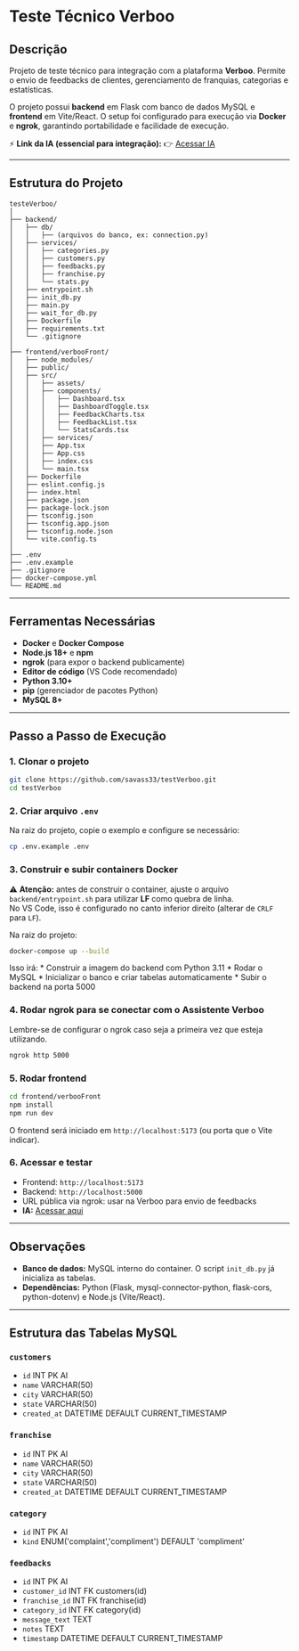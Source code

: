 # Teste Técnico Verboo

## Descrição

Projeto de teste técnico para integração com a plataforma **Verboo**.
Permite o envio de feedbacks de clientes, gerenciamento de franquias,
categorias e estatísticas.

O projeto possui **backend** em Flask com banco de dados MySQL e
**frontend** em Vite/React. O setup foi configurado para execução via
**Docker** e **ngrok**, garantindo portabilidade e facilidade de
execução.

⚡ **Link da IA (essencial para integração):** 👉 [Acessar
IA](https://rita.verbeux.com.br/generative/c30be119-2c91-427d-beff-32cad93ccdbd)

------------------------------------------------------------------------

## Estrutura do Projeto

    testeVerboo/
    │
    ├── backend/
    │   ├── db/
    │   │   ├── (arquivos do banco, ex: connection.py)
    │   ├── services/
    │   │   ├── categories.py
    │   │   ├── customers.py
    │   │   ├── feedbacks.py
    │   │   ├── franchise.py
    │   │   └── stats.py
    │   ├── entrypoint.sh
    │   ├── init_db.py
    │   ├── main.py
    │   ├── wait_for_db.py
    │   ├── Dockerfile
    │   ├── requirements.txt
    │   └── .gitignore
    │
    ├── frontend/verbooFront/
    │   ├── node_modules/
    │   ├── public/
    │   ├── src/
    │   │   ├── assets/
    │   │   ├── components/
    │   │   │   ├── Dashboard.tsx
    │   │   │   ├── DashboardToggle.tsx
    │   │   │   ├── FeedbackCharts.tsx
    │   │   │   ├── FeedbackList.tsx
    │   │   │   └── StatsCards.tsx
    │   │   ├── services/
    │   │   ├── App.tsx
    │   │   ├── App.css
    │   │   ├── index.css
    │   │   └── main.tsx
    │   ├── Dockerfile
    │   ├── eslint.config.js
    │   ├── index.html
    │   ├── package.json
    │   ├── package-lock.json
    │   ├── tsconfig.json
    │   ├── tsconfig.app.json
    │   ├── tsconfig.node.json
    │   └── vite.config.ts
    │
    ├── .env
    ├── .env.example
    ├── .gitignore
    ├── docker-compose.yml
    └── README.md

------------------------------------------------------------------------

## Ferramentas Necessárias

-   **Docker** e **Docker Compose**
-   **Node.js 18+** e **npm**
-   **ngrok** (para expor o backend publicamente)
-   **Editor de código** (VS Code recomendado)
-   **Python 3.10+**
-   **pip** (gerenciador de pacotes Python)
-   **MySQL 8+**

------------------------------------------------------------------------

## Passo a Passo de Execução

### 1. Clonar o projeto

``` bash
git clone https://github.com/savass33/testVerboo.git
cd testVerboo
```

### 2. Criar arquivo `.env`

Na raiz do projeto, copie o exemplo e configure se necessário:

``` bash
cp .env.example .env
```

### 3. Construir e subir containers Docker

⚠️ **Atenção:** antes de construir o container, ajuste o arquivo
`backend/entrypoint.sh` para utilizar **LF** como quebra de linha.\
No VS Code, isso é configurado no canto inferior direito (alterar de
`CRLF` para `LF`).

Na raiz do projeto:

``` bash
docker-compose up --build
```

Isso irá: \* Construir a imagem do backend com Python 3.11 \* Rodar o
MySQL \* Inicializar o banco e criar tabelas automaticamente \* Subir o
backend na porta 5000

### 4. Rodar ngrok para se conectar com o Assistente Verboo

Lembre-se de configurar o ngrok caso seja a primeira vez que esteja utilizando.

``` bash
ngrok http 5000
```

### 5. Rodar frontend

``` bash
cd frontend/verbooFront
npm install
npm run dev
```

O frontend será iniciado em `http://localhost:5173` (ou porta que o Vite
indicar).

### 6. Acessar e testar

-   Frontend: `http://localhost:5173`
-   Backend: `http://localhost:5000`
-   URL pública via ngrok: usar na Verboo para envio de feedbacks
-   **IA:** [Acessar
    aqui](https://rita.verbeux.com.br/generative/c30be119-2c91-427d-beff-32cad93ccdbd)

------------------------------------------------------------------------

## Observações

-   **Banco de dados:** MySQL interno do container. O script
    `init_db.py` já inicializa as tabelas.
-   **Dependências:** Python (Flask, mysql-connector-python, flask-cors,
    python-dotenv) e Node.js (Vite/React).

------------------------------------------------------------------------

## Estrutura das Tabelas MySQL

### `customers`

-   `id` INT PK AI
-   `name` VARCHAR(50)
-   `city` VARCHAR(50)
-   `state` VARCHAR(50)
-   `created_at` DATETIME DEFAULT CURRENT_TIMESTAMP

### `franchise`

-   `id` INT PK AI
-   `name` VARCHAR(50)
-   `city` VARCHAR(50)
-   `state` VARCHAR(50)
-   `created_at` DATETIME DEFAULT CURRENT_TIMESTAMP

### `category`

-   `id` INT PK AI
-   `kind` ENUM('complaint','compliment') DEFAULT 'compliment'

### `feedbacks`

-   `id` INT PK AI
-   `customer_id` INT FK customers(id)
-   `franchise_id` INT FK franchise(id)
-   `category_id` INT FK category(id)
-   `message_text` TEXT
-   `notes` TEXT
-   `timestamp` DATETIME DEFAULT CURRENT_TIMESTAMP
